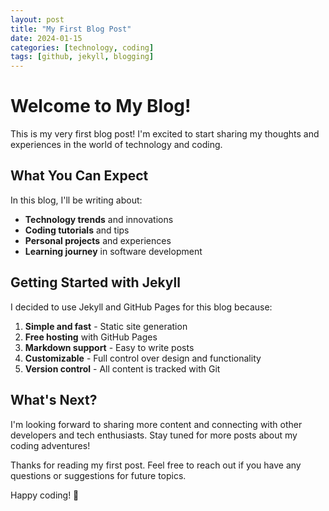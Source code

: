 ```yaml
---
layout: post
title: "My First Blog Post"
date: 2024-01-15
categories: [technology, coding]
tags: [github, jekyll, blogging]
---
```


# Welcome to My Blog!

This is my very first blog post! I'm excited to start sharing my thoughts and experiences in the world of technology and coding.

## What You Can Expect

In this blog, I'll be writing about:

- **Technology trends** and innovations
- **Coding tutorials** and tips
- **Personal projects** and experiences
- **Learning journey** in software development

## Getting Started with Jekyll

I decided to use Jekyll and GitHub Pages for this blog because:

1. **Simple and fast** - Static site generation
2. **Free hosting** with GitHub Pages
3. **Markdown support** - Easy to write posts
4. **Customizable** - Full control over design and functionality
5. **Version control** - All content is tracked with Git

## What's Next?

I'm looking forward to sharing more content and connecting with other developers and tech enthusiasts. Stay tuned for more posts about my coding adventures!

Thanks for reading my first post. Feel free to reach out if you have any questions or suggestions for future topics.

Happy coding! 🚀